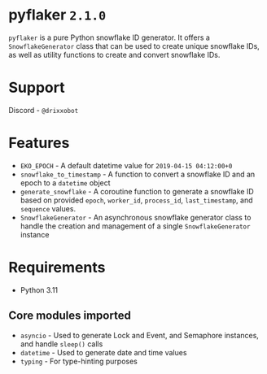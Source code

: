 # pyflaker `2.1.0`
`pyflaker` is a pure Python snowflake ID generator. It offers a `SnowflakeGenerator` class that can be used to create unique snowflake IDs, as well as utility functions to create and convert snowflake IDs.

# Support
Discord - `@drixxobot`

# Features
- `EKO_EPOCH` - A default datetime value for `2019-04-15 04:12:00+0`
- `snowflake_to_timestamp` - A function to convert a snowflake ID and an epoch to a `datetime` object
- `generate_snowflake` - A coroutine function to generate a snowflake ID based on provided `epoch`, `worker_id`, `process_id`, `last_timestamp`, and `sequence` values.
- `SnowflakeGenerator` - An asynchronous snowflake generator class to handle the creation and management of a single `SnowflakeGenerator` instance

# Requirements
- Python 3.11

## Core modules imported
- `asyncio` - Used to generate Lock and Event, and Semaphore instances, and handle `sleep()` calls
- `datetime` - Used to generate date and time values
- `typing` - For type-hinting purposes

